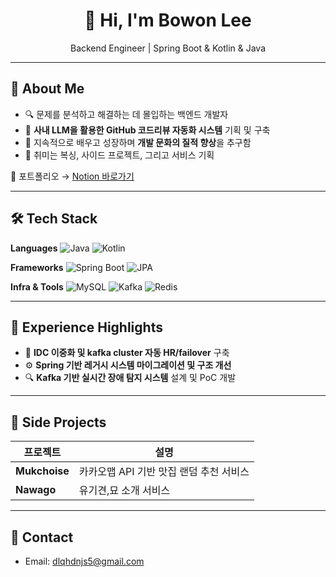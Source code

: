 <h1 align="center">👋 Hi, I'm Bowon Lee</h1>
<p align="center">
  Backend Engineer | Spring Boot & Kotlin & Java
</p>

---

## 💼 About Me
- 🔍 문제를 분석하고 해결하는 데 몰입하는 백엔드 개발자
- 🧠 **사내 LLM을 활용한 GitHub 코드리뷰 자동화 시스템** 기획 및 구축
- 🌱 지속적으로 배우고 성장하며 **개발 문화의 질적 향상**을 추구함
- 🥊 취미는 복싱, 사이드 프로젝트, 그리고 서비스 기획

📄 포트폴리오 → [Notion 바로가기](https://bowons.notion.site/LEE-BOWON-d23005d20ef3445694243f5be7bfd519)

---

## 🛠 Tech Stack

**Languages**
![Java](https://img.shields.io/badge/Java-007396?style=flat&logo=java&logoColor=white)
![Kotlin](https://img.shields.io/badge/Kotlin-7F52FF?style=flat&logo=kotlin&logoColor=white)

**Frameworks**
![Spring Boot](https://img.shields.io/badge/SpringBoot-6DB33F?style=flat&logo=springboot&logoColor=white)
![JPA](https://img.shields.io/badge/JPA-59666C?style=flat&logo=hibernate&logoColor=white)

**Infra & Tools**
![MySQL](https://img.shields.io/badge/MySQL-4479A1?style=flat&logo=mysql&logoColor=white)
![Kafka](https://img.shields.io/badge/Kafka-231F20?style=flat&logo=apachekafka&logoColor=white)
![Redis](https://img.shields.io/badge/Redis-DC382D?style=flat&logo=redis&logoColor=white)


---

## 🚀 Experience Highlights
- 🧩 **IDC 이중화 및 kafka cluster 자동 HR/failover** 구축 
- ⚙️ **Spring 기반 레거시 시스템 마이그레이션 및 구조 개선**
- 🔍 **Kafka 기반 실시간 장애 탐지 시스템** 설계 및 PoC 개발


---

## 🧩 Side Projects
| 프로젝트 | 설명 |
|----------|------|
| **Mukchoise** | 카카오맵 API 기반 맛집 랜덤 추천 서비스 |
| **Nawago** | 유기견,묘 소개 서비스 |

---

## 📨 Contact
- Email: dlqhdnjs5@gmail.com
